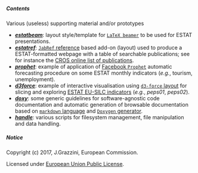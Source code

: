 ##### Contents

Various (useless) supporting material and/or prototypes

* [**_estatbeam_**](estatbeam/README.md): layout style/template for [`LaTeX beamer`](http://tug.ctan.org/macros/latex/contrib/beamer/doc/beameruserguide.pdf) to be used for ESTAT presentations.
* [**_estatref_**](estatref/README.md): [`JabRef` reference](http://www.jabref.org) based add-on (layout) used to produce a ESTAT-formatted webpage with a table of searchable publications; see for instance the [CROS online list of publications](https://ec.europa.eu/eurostat/cros/content/publications-basis-eurostat-microdata_en).
* [**_prophet_**](prophet): example of application of [Facebook `Prophet`](https://facebookincubator.github.io/prophet/) automatic forecasting procedure on some ESTAT monthly indicators (_e.g._, tourism, unemployment).
* [**_d3force_**](d3force/README.md): example of interactive visualisation using [`d3-force` layout](https://github.com/d3/d3/wiki/Gallery) for slicing and exploring [ESTAT EU-SILC indicators](http://ec.europa.eu/eurostat/web/income-and-living-conditions/data/database) (_e.g._, _peps01_, _peps02_).
* [**_doxy_**](doxy/README.md): some generic guidelines for software-agnostic code documentation and automatic generation of browsable documentation based on [`markdown` language](https://en.support.wordpress.com/markdown-quick-reference/) and [`Doxygen` generator](http://www.doxygen.org).
* [**_handle_**](handle/README.md): various scripts for filesystem management, file manipulation and data handling.

##### <a name="Notice"></a>Notice

Copyright (c) 2017, J.Grazzini, European Commission.

Licensed under [European Union Public License](https://joinup.ec.europa.eu/community/eupl/og_page/european-union-public-licence-eupl-v11).

